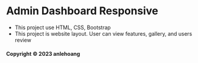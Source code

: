 # Admin Dashboard Responsive

* This project use HTML, CSS, Bootstrap
* This project is website layout. User can view features, gallery, and users review
	
#### Copyright &#169; 2023 anlehoang
